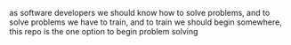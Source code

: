 as software developers we should know how to solve problems,
and to solve problems we have to train,
and to train we should begin somewhere,
this repo is the one option to begin problem solving
